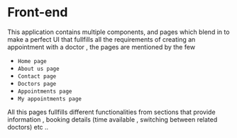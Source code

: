 # Front-end 

This application contains multiple components, and pages which blend in 
to make a perfect UI that fullfills all the requirements of creating an appointment 
with a doctor , the pages are mentioned by the few 

- `Home page`
- `About us page`
- `Contact page`
- `Doctors page`
- `Appointments page`
- `My appointments page`

All this pages fullfills different functionalities from sections that provide
information , booking details (time available , switching between related doctors)
etc ..

